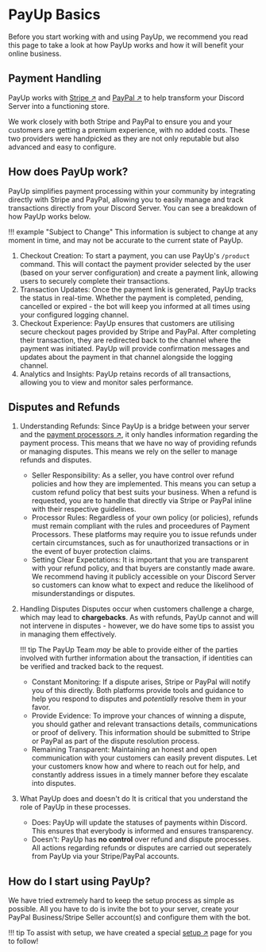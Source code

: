 # PayUp Basics
Before you start working with and using PayUp, we recommend you read this page to take a look at how PayUp works and how it will benefit your online business.

## Payment Handling
PayUp works with [Stripe ↗](https://stripe.com) and [PayPal ↗](https://paypal.com) to help transform your Discord Server into a functioning store.

We work closely with both Stripe and PayPal to ensure you and your customers are getting a premium experience, with no added costs. These two providers were handpicked as they are not only reputable but also advanced and easy to configure.

## How does PayUp work?
PayUp simplifies payment processing within your community by integrating directly with Stripe and PayPal, allowing you to easily manage and track transactions directly from your Discord Server. You can see a breakdown of how PayUp works below.

!!! example "Subject to Change"
	This information is subject to change at any moment in time, and may not be accurate to the current state of PayUp.

1. Checkout Creation:
	To start a payment, you can use PayUp's `/product` command.
	This will contact the payment provider selected by the user (based on your server configuration) and create a payment link, allowing users to securely complete their transactions.
2. Transaction Updates:
	Once the payment link is generated, PayUp tracks the status in real-time. Whether the payment is completed, pending, cancelled or expired - the bot will keep you informed at all times using your configured logging channel.
3. Checkout Experience:
	PayUp ensures that customers are utilising secure checkout pages provided by Stripe and PayPal. After completing their transaction, they are redirected back to the channel where the payment was initiated. PayUp will provide confirmation messages and updates about the payment in that channel alongside the logging channel.
4. Analytics and Insights:
	PayUp retains records of all transactions, allowing you to view and monitor sales performance.

## Disputes and Refunds
1. Understanding Refunds:
	Since PayUp is a bridge between your server and the [payment processors ↗](#payment-handling), it only handles information regarding the payment process. This means that we have no way of providing refunds or managing disputes. This means we rely on the seller to manage refunds and disputes.
	* Seller Responsibility:
		As a seller, you have control over refund policies and how they are implemented. This means you can setup a custom refund policy that best suits your business. When a refund is requested, you are to handle that directly via Stripe or PayPal inline with their respective guidelines.
	* Processor Rules:
		Regardless of your own policy (or policies), refunds must remain compliant with the rules and proceedures of Payment Processors. These platforms may require you to issue refunds under certain circumstances, such as for unauthorized transactions or in the event of buyer protection claims.
	* Setting Clear Expectations:
		It is important that you are transparent with your refund policy, and that buyers are constantly made aware. We recommend having it publicly accessible on your Discord Server so customers can know what to expect and reduce the likelihood of misunderstandings or disputes.

2. Handling Disputes
	Disputes occur when customers challenge a charge, which may lead to **chargebacks**. As with refunds, PayUp cannot and will not intervene in disputes - however, we do have some tips to assist you in managing them effectively.

	!!! tip
		The PayUp Team *may* be able to provide either of the parties involved with further information about the transaction, if identities can be verified and tracked back to the request.
	* Constant Monitoring:
		If a dispute arises, Stripe or PayPal will notify you of this directly. Both platforms provide tools and guidance to help you respond to disputes and *potentially* resolve them in your favor.
	* Provide Evidence:
		To improve your chances of winning a dispute, you should gather and relevant transactions details, communications or proof of delivery. This information should be submitted to Stripe or PayPal as part of the dispute resolution process.
	* Remaining Transparent:
		Maintaining an honest and open communication with your customers can easily prevent disputes. Let your customers know how and where to reach out for help, and constantly address issues in a timely manner before they escalate into disputes.

3. What PayUp does and doesn't do
	It is critical that you understand the role of PayUp in these processes.
	* Does:
		PayUp will update the statuses of payments within Discord. This ensures that everybody is informed and ensures transparency.
	* Doesn't:
		PayUp has **no control** over refund and dispute processes. All actions regarding refunds or disputes are carried out seperately from PayUp via your Stripe/PayPal accounts.
		
## How do I start using PayUp?
We have tried extremely hard to keep the setup process as simple as possible. All you have to do is invite the bot to your server, create your PayPal Business/Stripe Seller account(s) and configure them with the bot.

!!! tip
	To assist with setup, we have created a special [setup ↗](/docs/Setup-Guide/initial-setup) page for you to follow!